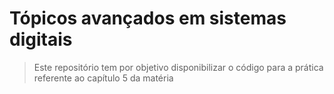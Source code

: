 # Tópicos avançados em sistemas digitais
> Este repositório tem por objetivo disponibilizar o código para a prática referente ao capítulo 5 da matéria
